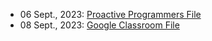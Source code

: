 - 06 Sept., 2023:
[Proactive Programmers File](https://githubtocolab.com/ProactiveProgrammers/www.proactiveprogrammers.com/blob/master/files/data-abstraction/python-foundations/compute-average-with-file.ipynb)
- 08 Sept., 2023:
[Google Classroom File](https://classroom.google.com/c/NjIxNjc5OTc5ODI0/m/NjIxNjgyNTQxODk4/details)
